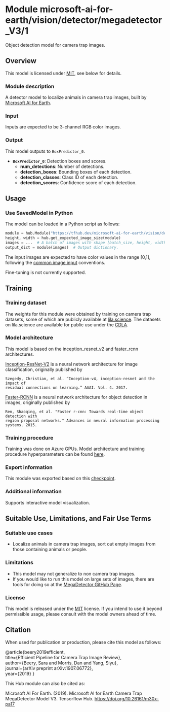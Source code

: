 # Module microsoft-ai-for-earth/vision/detector/megadetector_V3/1
Object detection model for camera trap images.

<!-- fine-tunable: false -->
<!-- format: hub -->
<!-- asset-path: https://lilablobssc.blob.core.windows.net/models/camera_traps/megadetector/saved_model_normalized_megadetector_v3_tf19.tar.gz -->
<!-- module-type: image-object-detection -->
<!-- interactive-model-name: megadetector_v3 -->
<!-- license: MIT -->

## Overview

This model is licensed under
[MIT](https://github.com/Microsoft/dotnet/blob/master/LICENSE), see below for
details.

### Module description

A detector model to localize animals in camera trap images, built by
 [Microsoft AI for Earth](https://www.microsoft.com/en-us/ai/ai-for-earth).

### Input

Inputs are expected to be 3-channel RGB color images.

### Output

This model outputs to `BoxPredictor_0`.

*   **`BoxPredictor_0`**: Detection boxes and scores.
    *    **num_detections**: Number of detections.
    *    **detection_boxes**: Bounding boxes of each detection.
    *    **detection_classes**: Class ID of each detection.
    *    **detection_scores**: Confidence score of each detection.

## Usage

### Use SavedModel in Python

The model can be loaded in a Python script as follows:

```python
module = hub.Module("https://tfhub.dev/microsoft-ai-for-earth/vision/detector/megadetector_V3/1")
height, width = hub.get_expected_image_size(module)
images = ...  # A batch of images with shape [batch_size, height, width, 3].
output_dict = module(images)  # Output dictionary.
```

The input images are expected to have color values in the range [0,1], following
 the
 [common image input](https://www.tensorflow.org/hub/common_signatures/images#input)
 conventions. 

Fine-tuning is not currently supported.


## Training

### Training dataset

The weights for this module were obtained by training on camera trap datasets,
 some of which are publicly available at [lila.science](http://lila.science/).
 The datasets on lila.science are available for public use under the
 [CDLA](https://cdla.io/permissive-1-0/).

### Model architecture

This model is based on the inception\_resnet\_v2 and faster\_rcnn architectures.

[Inception-ResNet-V2](https://github.com/tensorflow/models/blob/master/research/slim/nets/inception_resnet_v2.py)
 is a neural network architecture for image classification, originally published
 by

    Szegedy, Christian, et al. “Inception-v4, inception-resnet and the impact of
    residual connections on learning.” AAAI. Vol. 4. 2017.

[Faster-RCNN](https://github.com/tensorflow/models/blob/master/research/object_detection/meta_architectures/faster_rcnn_meta_arch.py)
 is a neural network architecture for object detection in images, originally
 published by

    Ren, Shaoqing, et al. "Faster r-cnn: Towards real-time object detection with
    region proposal networks." Advances in neural information processing
    systems. 2015.

### Training procedure

Training was done on Azure GPUs. Model architecture and training procedure
 hyperparameters can be found
 [here](https://lilablobssc.blob.core.windows.net/models/camera_traps/megadetector/megadetector_v3.config).


### Export information
This module was exported based on this
 [checkpoint](https://lilablobssc.blob.core.windows.net/models/camera_traps/megadetector/saved_model_normalized_megadetector_v3_tf19.tar.gz).

### Additional information
Supports interactive model visualization.

## Suitable Use, Limitations, and Fair Use Terms

### Suitable use cases

*   Localize animals in camera trap images, sort out empty images from those
    containing animals or people.

### Limitations

*   This model may not generalize to non camera trap images.
*   If you would like to run this model on large sets of images,
    there are tools for doing so at the [MegaDetector GitHub Page](https://github.com/microsoft/CameraTraps/blob/master/megadetector.md).


### License

This model is released under the
 [MIT](https://github.com/Microsoft/dotnet/blob/master/LICENSE) license. If
 you intend to use it beyond permissible usage, please consult with the model
 owners ahead of time.

## Citation

When used for publication or production, please cite this model as follows:

@article{beery2019efficient, \
 title={Efficient Pipeline for Camera Trap Image Review}, \
 author={Beery, Sara and Morris, Dan and Yang, Siyu}, \
 journal={arXiv preprint arXiv:1907.06772}, \
 year={2019}
}

This Hub module can also be cited as:

Microsoft AI For Earth. (2019). Microsoft AI for Earth Camera Trap MegaDetector
Model V3. Tensorflow Hub. https://doi.org/10.26161/m30x-pa17
